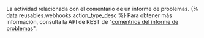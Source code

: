 La actividad relacionada con el comentario de un informe de problemas. {% data reusables.webhooks.action_type_desc %} Para obtener más información, consulta la API de REST de "[comentrios del informe de problemas](/rest/reference/issues#comments)".
